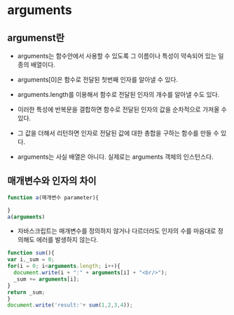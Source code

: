 # arguments 

## argumenst란 
+ arguments는 함수안에서 사용할 수 있도록 그 이름이나 특성이 약속되어 있는 일종의 배열이다.
+ arguments[0]은 함수로 전달된 첫번째 인자를 알아낼 수 있다. 
+ arguments.length를 이용해서 함수로 전달된 인자의 개수를 알아낼 수도 있다. 
+ 이러한 특성에 반복문을 결합하면 함수로 전달된 인자의 값을 순차적으로 가져올 수 있다.
+ 그 값을 더해서 리턴하면 인자로 전달된 값에 대한 총합을 구하는 함수를 만들 수 있다.

+ arguments는 사실 배열은 아니다. 실제로는 arguments 객체의 인스턴스다.

## 매개변수와 인자의 차이 

```javascript
function a(매개변수 parameter){

}
a(arguments)

```
+ 자바스크립트는 매개변수를 정의하지 않거나 다르더라도 인자의 수를 마음대로 정의해도 에러를 발생하지 않는다. 

```javascript
function sum(){
var i,_sum = 0;
for(i = 0; i<arguments.length; i++){
  document.write(i + ":" + arguments[i] + "<br/>");
  _sum += arguments[i];
}
return _sum;
}
document.write('result:'+ sum(1,2,3,4));
```

